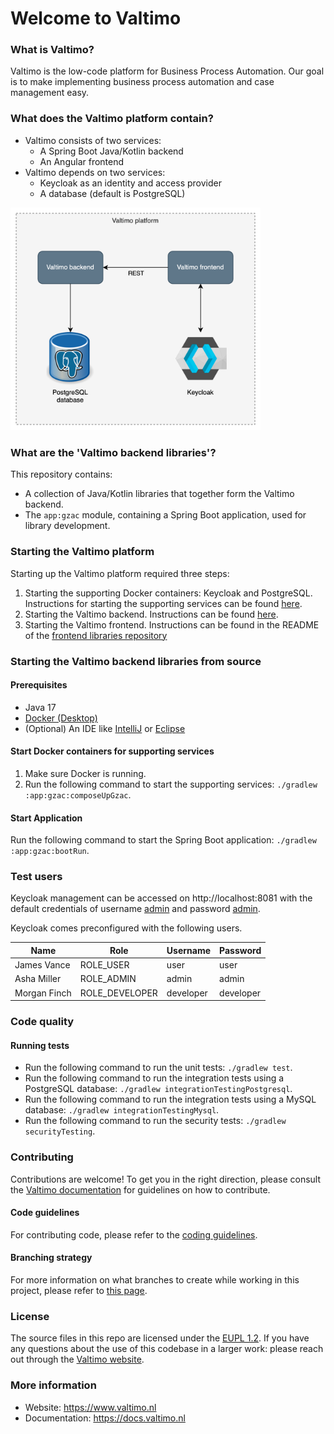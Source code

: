 # Welcome to Valtimo

### What is Valtimo?
Valtimo is the low-code platform for Business Process Automation. Our goal is to make implementing business process automation and case management easy.

### What does the Valtimo platform contain?
- Valtimo consists of two services:
    - A Spring Boot Java/Kotlin backend
    - An Angular frontend
- Valtimo depends on two services:
    - Keycloak as an identity and access provider
    - A database (default is PostgreSQL)

<img src="images/valtimo-platform.png" width="400" alt="Valtimo platform"/>

### What are the 'Valtimo backend libraries'?
This repository contains:
- A collection of Java/Kotlin libraries that together form the Valtimo backend.
- The `app:gzac` module, containing a Spring Boot application, used for library development.

### Starting the Valtimo platform
Starting up the Valtimo platform required three steps:
1. Starting the supporting Docker containers: Keycloak and PostgreSQL. Instructions for starting the supporting services can be found [here](#start-docker-containers-for-supporting-services).
2. Starting the Valtimo backend. Instructions can be found [here](#starting-the-valtimo-backend-libraries-from-source).
3. Starting the Valtimo frontend. Instructions can be found in the README of the [frontend libraries repository](https://github.com/valtimo-platform/valtimo-frontend-libraries)

### Starting the Valtimo backend libraries from source
#### Prerequisites
- Java 17
- [Docker (Desktop)](https://www.docker.com/products/docker-desktop/)
- (Optional) An IDE like [IntelliJ](https://www.jetbrains.com/idea/download/) or [Eclipse](https://www.eclipse.org/downloads/)

#### Start Docker containers for supporting services
1. Make sure Docker is running.
2. Run the following command to start the supporting services: `./gradlew :app:gzac:composeUpGzac`.

#### Start Application
Run the following command to start the Spring Boot application: `./gradlew :app:gzac:bootRun`.

### Test users
Keycloak management can be accessed on http://localhost:8081 with the default credentials of username <ins>admin</ins> and password <ins>admin</ins>.

Keycloak comes preconfigured with the following users.

| Name         | Role           | Username  | Password  |
|--------------|----------------|-----------|-----------|
| James Vance  | ROLE_USER      | user      | user      |
| Asha Miller  | ROLE_ADMIN     | admin     | admin     |
| Morgan Finch | ROLE_DEVELOPER | developer | developer |

### Code quality
#### Running tests
- Run the following command to run the unit tests: `./gradlew test`.
- Run the following command to run the integration tests using a PostgreSQL database: `./gradlew integrationTestingPostgresql`.
- Run the following command to run the integration tests using a MySQL database: `./gradlew integrationTestingMysql`.
- Run the following command to run the security tests: `./gradlew securityTesting`.

### Contributing
Contributions are welcome! To get you in the right direction, please consult the [Valtimo documentation](https://docs.valtimo.nl/readme/contributing) for guidelines on how to contribute.

#### Code guidelines
<!--- TODO: write the coding guidelines--->
For contributing code, please refer to the [coding guidelines](CODING-GUIDELINES.md).

#### Branching strategy
For more information on what branches to create while working in this project, please refer
to [this page](https://github.com/valtimo-platform/valtimo-documentation/blob/next-minor/contributing/branching-and-release-strategy.md).
<!--- TODO: change url --->

### License
The source files in this repo are licensed under the [EUPL 1.2](https://joinup.ec.europa.eu/collection/eupl/eupl-text-eupl-12).
If you have any questions about the use of this codebase in a larger work: please reach out through the [Valtimo website](https://www.valtimo.nl/contact/).

### More information
- Website: https://www.valtimo.nl
- Documentation: https://docs.valtimo.nl